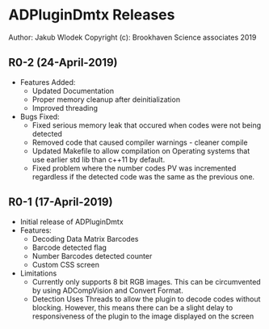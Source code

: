# ADPluginDmtx Releases

Author: Jakub Wlodek
Copyright (c): Brookhaven Science associates 2019

<!--RELEASE START-->

## R0-2 (24-April-2019)

* Features Added:
    * Updated Documentation
    * Proper memory cleanup after deinitialization
    * Improved threading
* Bugs Fixed:
    * Fixed serious memory leak that occured when codes were not being detected
    * Removed code that caused compiler warnings - cleaner compile
    * Updated Makefile to allow compilation on Operating systems that use earlier std lib than c++11 by default.
    * Fixed problem where the number codes PV was incremented regardless if the detected code was the same as the previous one.

## R0-1 (17-April-2019)

* Initial release of ADPluginDmtx
* Features:
    * Decoding Data Matrix Barcodes
    * Barcode detected flag
    * Number Barcodes detected counter
    * Custom CSS screen
* Limitations
    * Currently only supports 8 bit RGB images. This can be circumvented by using ADCompVision and Convert Format.
    * Detection Uses Threads to allow the plugin to decode codes without blocking. However, this means there can be a slight delay to responsiveness of the plugin to the image displayed on the screen
